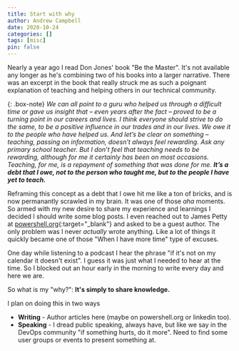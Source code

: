 ```yaml
---
title: Start with why
author: Andrew Campbell
date: 2020-10-24
categories: []
tags: [misc]
pin: false
---
```


Nearly a year ago I read Don Jones' book "Be the Master". It's not available any longer as he's combining two of his books into a larger narrative. There was an excerpt in the book that really struck me as such a poignant explanation of teaching and helping others in our technical community.

{: .box-note}
_We can all point to a guru who helped us through a difficult time or gave us insight that – even years after the fact – proved to be a turning point in our careers and lives. I think everyone should strive to do the same, to be a positive influence in our trades and in our lives. We owe it to the people who have helped us._
_And let’s be clear on something – teaching, passing on information, doesn’t always feel rewarding. Ask any primary school teacher. But I don’t feel that teaching needs to be rewarding, although for me it certainly has been on most occasions. Teaching, for me, is a repayment of something that was done for me. **It’s a debt that I owe, not to the person who taught me, but to the people I have yet to teach.**_

Reframing this concept as a debt that I owe hit me like a ton of bricks, and is now permanantly scrawled in my brain. It was one of those _aha_ moments. So armed with my new desire to share my experience and learnings I decided I should write some blog posts. I even reached out to James Petty at [powershell.org](https://powershell.org){:target="_blank"} and asked to be a guest author. The only problem was I never _actually_ wrote anything. Like a lot of things it quickly became one of those "When I have more time" type of excuses.

One day while listening to a podcast I hear the phrase "if it's not on my calendar it doesn't exist". I guess it was just what I needed to hear at the time. So I blocked out an hour early in the morning to write every day and here we are.

So what is my "why?": **It's simply to share knowledge.**

I plan on doing this in two ways

* **Writing** - Author articles here (maybe on powershell.org or linkedin too).
* **Speaking** - I dread public speaking, always have, but like we say in the DevOps community "if something hurts, do it more". Need to find some user groups or events to present something at.
